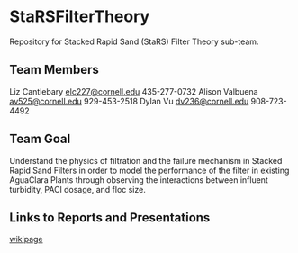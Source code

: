 # StaRSFilterTheory
Repository for Stacked Rapid Sand (StaRS) Filter Theory sub-team.

## Team Members
Liz Cantlebary  elc227@cornell.edu  435-277-0732
Alison Valbuena av525@cornell.edu   929-453-2518
Dylan Vu        dv236@cornell.edu   908-723-4492

## Team Goal
Understand the physics of filtration and the failure mechanism in Stacked Rapid Sand Filters in order to model the performance of the filter in existing AguaClara Plants through observing the interactions between influent turbidity, PACl dosage, and floc size. 

## Links to Reports and Presentations 

[wikipage](https://confluence.cornell.edu/display/AGUACLARA/StaRS+Filter+Theory) 
